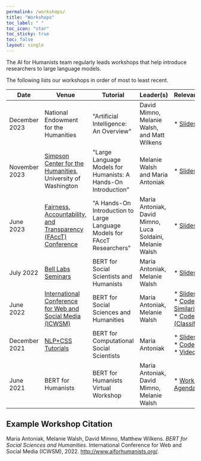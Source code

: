 ```yaml
---
permalink: /workshops/
title: "Workshops"
toc_label: " "
toc_icon: "star"
toc_sticky: true
toc: false
layout: single
---
```


The AI for Humanists team regularly leads workshops that help introduce researchers to large language models.

The following lists our workshops in order of most to least recent.

| Date          | Venue                                                                                                                   | Tutorial                                 | Leader(s)                                  | Relevant Links                                                                                                                                                                                                                                                                                               |
|---------------|---------------------------|-----------|--------------------------------|--------------------------------------------------------------|
| December 2023 | National Endowment for the Humanities  | "Artificial Intelligence: An Overview" | David Mimno, Melanie Walsh, and Matt Wilkens| * [Slides](https://docs.google.com/presentation/d/16HD3F4jX5i04d9U_dE39O-GNCW_Wk-YQbpOYYOtWsdc/edit?usp=sharing)
| November 2023 | [Simpson Center for the Humanities](https://simpsoncenter.org/events/event-detail?eventid=170344533&trumbaEmbed=view%3Devent%26eventid%3D170344533), University of Washington  | "Large Language Models for Humanists: A Hands-On Introduction" | Melanie Walsh and Maria Antoniak| * [Slides](https://docs.google.com/presentation/d/1ROmlmVmWzxxgTpx4VPxf15sIiJv31hYmf06RzA4d9xE/edit?usp=sharing)
| June 2023 | [Fairness, Accountability, and Transparency (FAccT) Conference](https://facctconference.org/) | "A Hands-On Introduction to Large Language Models for FAccT Researchers" | Maria Antoniak, David Mimno, Luca Soldaini, Melanie Walsh| * [Slides](https://docs.google.com/presentation/d/1ZzcygY6gwKPOhl7nQbnPBT65lgsd6texRbY7AKV2DPw/edit?usp=sharing)
| July 2022     | [Bell Labs Seminars](https://social-dynamics.net/seminars.html)                                                         | BERT for Social Scientists and Humanists | Maria Antoniak, Melanie Walsh              | * [Slides](https://docs.google.com/presentation/d/1PwibAk_Fvnk-sCfZ0C5-4UYvqGUEU969FAyFsdDuGyU/edit#slide=id.p1)                                        |
| June 2022     | [International Conference for Web and Social Media (ICWSM)](https://www.icwsm.org/2022/index.html/#tutorials-schedule) | BERT for Social Sciences and Humanities  | Maria Antoniak, Melanie Walsh              |* [Slides](https://bit.ly/icwsm-bert-slides)<br>* [Code (Word Similarity)](https://bit.ly/icwsm-bert-similarity)<br>* [Code (Classification)](https://bit.ly/icwsm-bert-classify)       |
| December 2021 | [NLP+CSS Tutorials](https://nlp-css-201-tutorials.github.io/nlp-css-201-tutorials/)                                     | BERT for Computational Social Scientists | Maria Antoniak                             | * [Slides](https://docs.google.com/presentation/d/1HGWnLkv7_2fST9tFVbvQbY-rN4aTMjJW/edit#slide=id.p1)<br>* [Code](https://colab.research.google.com/drive/1ih6ETBCU2Dqr1_aTPgjS_Ww3xXVswIO0?usp=sharing)<br>* [Video](https://www.youtube.com/watch?v=UmyOhl9AciI&ab_channel=NLPandCSS201%3ABeyondtheBasics)  |
| June 2021     | BERT for Humanists                                                                                                      | BERT for Humanists Virtual Workshop      | Maria Antoniak, David Mimno, Melanie Walsh | * [Workshop Agenda](https://docs.google.com/document/d/1FreCUwtZVsekEvSwIQMh-G7N4GPQFHsLeXhCXzXT1xY/edit?usp=sharing)                                                                                                                                                                                 |


## Example Workshop Citation

Maria Antoniak, Melanie Walsh, David Mimno, Matthew Wilkens. *BERT for Social Sciences and Humanities*. International Conference for Web and Social Media (ICWSM), 2022. http://www.aiforhumanists.org/.
